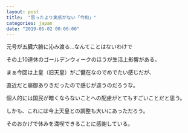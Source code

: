 ```yaml
---
layout: post
title:  "思ったより実感がない「令和」"
categories: japan
date: "2019-05-02 00:00:00"
---
```


元号が五臓六腑に沁み渡る...なんてことはないわけで

その上10連休のゴールデンウィークのほうが生活上影響がある。

まぁ今回は上皇（旧天皇）がご健在なのでめでたい感じだが、

直近だと崩御ありきだったので感じが違うのだろうな。

個人的には国民が暗くならないことへの配慮がとてもすごいことだと思う。

しかも、これには今上天皇との調整も大いにあっただろう。

そのおかげで休みを満喫できることに感謝している。


